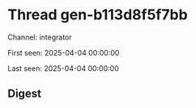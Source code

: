# Thread gen-b113d8f5f7bb
Channel: integrator

First seen: 2025-04-04 00:00:00

Last seen: 2025-04-04 00:00:00

## Digest


